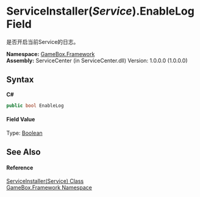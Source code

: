 # ServiceInstaller(*Service*).EnableLog Field
 

是否开启当前Service的日志。

**Namespace:**&nbsp;<a href="a8957fe6-9cc0-3a6d-cd5c-a2a246efee1e">GameBox.Framework</a><br />**Assembly:**&nbsp;ServiceCenter (in ServiceCenter.dll) Version: 1.0.0.0 (1.0.0.0)

## Syntax

**C#**<br />
``` C#
public bool EnableLog
```


#### Field Value
Type: <a href="http://msdn2.microsoft.com/zh-cn/library/a28wyd50" target="_blank">Boolean</a>

## See Also


#### Reference
<a href="94bba800-fb2b-c640-1eb8-331777976773">ServiceInstaller(Service) Class</a><br /><a href="a8957fe6-9cc0-3a6d-cd5c-a2a246efee1e">GameBox.Framework Namespace</a><br />